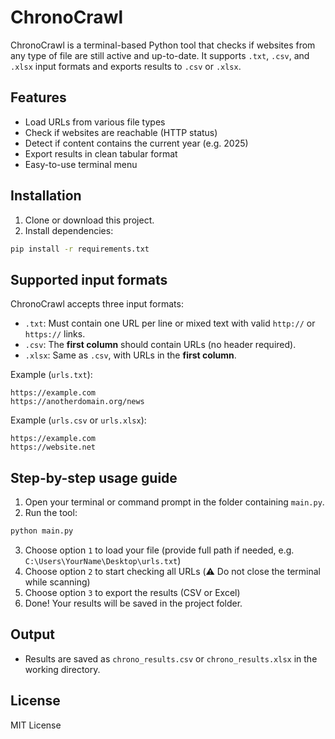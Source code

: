# ChronoCrawl

ChronoCrawl is a terminal-based Python tool that checks if websites from any type of file are still active and up-to-date.
It supports `.txt`, `.csv`, and `.xlsx` input formats and exports results to `.csv` or `.xlsx`.

## Features
- Load URLs from various file types
- Check if websites are reachable (HTTP status)
- Detect if content contains the current year (e.g. 2025)
- Export results in clean tabular format
- Easy-to-use terminal menu

## Installation

1. Clone or download this project.
2. Install dependencies:
```bash
pip install -r requirements.txt
```

## Supported input formats

ChronoCrawl accepts three input formats:

- `.txt`: Must contain one URL per line or mixed text with valid `http://` or `https://` links.
- `.csv`: The **first column** should contain URLs (no header required).
- `.xlsx`: Same as `.csv`, with URLs in the **first column**.

Example (`urls.txt`):
```
https://example.com
https://anotherdomain.org/news
```

Example (`urls.csv` or `urls.xlsx`):
```
https://example.com
https://website.net
```

## Step-by-step usage guide

1. Open your terminal or command prompt in the folder containing `main.py`.
2. Run the tool:
```bash
python main.py
```
3. Choose option `1` to load your file (provide full path if needed, e.g. `C:\Users\YourName\Desktop\urls.txt`)
4. Choose option `2` to start checking all URLs (⚠️ Do not close the terminal while scanning)
5. Choose option `3` to export the results (CSV or Excel)
6. Done! Your results will be saved in the project folder.

## Output
- Results are saved as `chrono_results.csv` or `chrono_results.xlsx` in the working directory.

## License
MIT License
